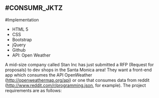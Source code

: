 #CONSUMR_JKTZ
---------------
#Implementation
* HTML 5
* CSS
* Bootstrap
* jQuery
* Github
* API: Open Weather

A mid-size company called Stan Inc has just submitted a RFP (Request for proposals) to dev shops in the Santa Monica area! They want a front-end app which consumes the API OpenWeather (http://openweathermap.org/api) or one that consumes data from reddit (http://www.reddit.com/r/programming.json, for example). The project requirements are as follows: